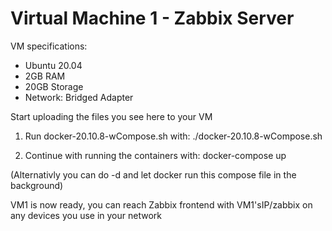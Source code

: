 # Virtual Machine 1 - Zabbix Server

VM specifications:
- Ubuntu 20.04
- 2GB RAM
- 20GB Storage
- Network: Bridged Adapter


Start uploading the files you see here to your VM

1. Run docker-20.10.8-wCompose.sh with: ./docker-20.10.8-wCompose.sh

2. Continue with running the containers with: docker-compose up

(Alternativly you can do -d and let docker run this compose file in the background)


VM1 is now ready, you can reach Zabbix frontend with VM1'sIP/zabbix on any devices you use in your network
